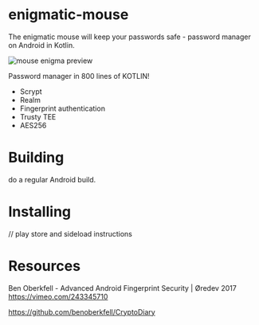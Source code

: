 # enigmatic-mouse
The enigmatic mouse will keep your passwords safe - password manager on Android in Kotlin.

![mouse enigma preview](https://raw.githubusercontent.com/codingchili/enigmatic-mouse/master/preview.jpg "Current snapshot version")

Password manager in 800 lines of KOTLIN!

- Scrypt
- Realm
- Fingerprint authentication
- Trusty TEE
- AES256

# Building
do a regular Android build.

# Installing
// play store and sideload instructions

# Resources

Ben Oberkfell - Advanced Android Fingerprint Security | Øredev 2017
https://vimeo.com/243345710


https://github.com/benoberkfell/CryptoDiary
